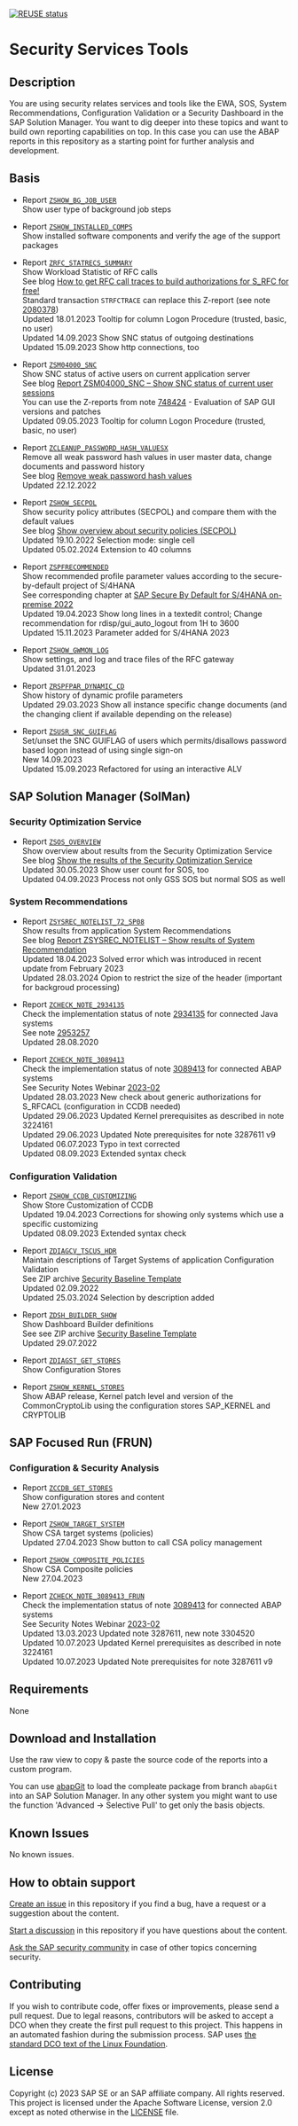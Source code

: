 [![REUSE status](https://api.reuse.software/badge/github.com/SAP-samples/security-services-tools)](https://api.reuse.software/info/github.com/SAP-samples/security-services-tools)
# Security Services Tools

## Description

You are using security relates services and tools like the EWA, SOS, System Recommendations, Configuration Validation or a Security Dashboard in the SAP Solution Manager. You want to dig deeper into these topics and want to build own reporting capabilities on top. In this case you can use the ABAP reports in this repository as a starting point for further analysis and development.

## Basis

- Report [`ZSHOW_BG_JOB_USER`](/ABAP/basis/zshow_bg_job_user.prog.abap)  
Show user type of background job steps  

- Report [`ZSHOW_INSTALLED_COMPS`](/ABAP/basis/zshow_installed_comps.prog.abap)  
Show installed software components and verify the age of the support packages  

- Report [`ZRFC_STATRECS_SUMMARY`](/ABAP/basis/zrfc_statrecs_summary.prog.abap)  
Show Workload Statistic of RFC calls  
See blog [How to get RFC call traces to build authorizations for S_RFC for free!](https://community.sap.com/t5/application-development-blog-posts/how-to-get-rfc-call-traces-to-build-authorizations-for-s-rfc-for-free/ba-p/12900590)  
Standard transaction `STRFCTRACE` can replace this Z-report (see note [2080378](https://me.sap.com/notes/2080378))  
Updated 18.01.2023 Tooltip for column Logon Procedure (trusted, basic, no user)  
Updated 14.09.2023 Show SNC status of outgoing destinations  
Updated 15.09.2023 Show http connections, too  

- Report [`ZSM04000_SNC`](/ABAP/basis/zsm04000_snc.prog.abap)  
Show SNC status of active users on current application server  
See blog [Report ZSM04000_SNC – Show SNC status of current user sessions](https://community.sap.com/t5/application-development-blog-posts/report-zsm04000-snc-zrsusr000-620-show-snc-status-of-current-user-sessions/ba-p/13027982)  
You can use the Z-reports from note [748424](https://me.sap.com/notes/748424) - Evaluation of SAP GUI versions and patches  
Updated 09.05.2023 Tooltip for column Logon Procedure (trusted, basic, no user)  

- Report [`ZCLEANUP_PASSWORD_HASH_VALUESX`](/ABAP/basis/zcleanup_password_hash_valuesx.prog.abap)  
Remove all weak password hash values in user master data, change documents and password history  
See blog [Remove weak password hash values](https://community.sap.com/t5/application-development-blog-posts/report-zcleanup-password-hash-valuesx-remove-weak-password-hash-values/ba-p/13525553)  
Updated 22.12.2022  

- Report [`ZSHOW_SECPOL`](/ABAP/basis/zshow_secpol.prog.abap)  
Show security policy attributes (SECPOL) and compare them with the default values  
See blog [Show overview about security policies (SECPOL)](https://community.sap.com/t5/application-development-blog-posts/show-overview-about-security-policies-secpol/ba-p/13535999)  
Updated 19.10.2022 Selection mode: single cell  
Updated 05.02.2024 Extension to 40 columns  

- Report [`ZSPFRECOMMENDED`](/ABAP/basis/zspfrecommended.prog.abap)  
Show recommended profile parameter values according to the secure-by-default project of S/4HANA  
See corresponding chapter at [SAP Secure By Default for S/4HANA on-premise 2022](https://help.sap.com/docs/SUPPORT_CONTENT/security/3362974695.html)  
Updated 19.04.2023 Show long lines in a textedit control; Change recommendation for rdisp/gui_auto_logout from 1H to 3600  
Updated 15.11.2023 Parameter added for S/4HANA 2023  

- Report [`ZSHOW_GWMON_LOG`](/ABAP/basis/zshow_gwmon_log.prog.abap)  
Show settings, and log and trace files of the RFC gateway  
Updated 31.01.2023  

- Report [`ZRSPFPAR_DYNAMIC_CD`](/ABAP/basis/zrspfpar_dynamic_cd.prog.abap)  
Show history of dynamic profile parameters  
Updated 29.03.2023 Show all instance specific change documents (and the changing client if available depending on the release)  

- Report [`ZSUSR_SNC_GUIFLAG`](/ABAP/basis/zsusr_snc_guiflag.prog.abap)  
Set/unset the SNC GUIFLAG of users which permits/disallows password based logon instead of using single sign-on  
New 14.09.2023  
Updated 15.09.2023 Refactored for using an interactive ALV  

## SAP Solution Manager (SolMan)

### Security Optimization Service

- Report [`ZSOS_OVERVIEW`](/ABAP/solman/zsos_overview.prog.abap)  
Show overview about results from the Security Optimization Service  
See blog [Show the results of the Security Optimization Service](https://community.sap.com/t5/technology-blogs-by-sap/show-the-results-of-the-security-optimization-service/ba-p/13532666)  
Updated 30.05.2023 Show user count for SOS, too  
Updated 04.09.2023 Process not only GSS SOS but normal SOS as well  

### System Recommendations

- Report [`ZSYSREC_NOTELIST_72_SP08`](/ABAP/solman/zsysrec_notelist_72_sp08.prog.abap)  
Show results from application System Recommendations  
See blog [Report ZSYSREC_NOTELIST – Show results of System Recommendation](https://community.sap.com/t5/application-development-blog-posts/report-zsysrec-notelist-show-results-of-system-recommendation/ba-p/13006390)  
Updated 18.04.2023 Solved error which was introduced in recent update from February 2023  
Updated 28.03.2024 Opion to restrict the size of the header (important for backgroud processing)  

- Report [`ZCHECK_NOTE_2934135`](/ABAP/solman/zcheck_note_2934135.prog.abap)  
Check the implementation status of note [2934135](https://me.sap.com/notes/2934135) for connected Java systems  
See note [2953257](https://me.sap.com/notes/notes/2953257)  
Updated 28.08.2020  

- Report [`ZCHECK_NOTE_3089413`](/ABAP/solman/zcheck_note_3089413.prog.abap)  
Check the implementation status of note [3089413](https://me.sap.com/notes/3089413) for connected ABAP systems  
See Security Notes Webinar [2023-02](https://help.sap.com/docs/SUPPORT_CONTENT/security/3362974335.html)  
Updated 28.03.2023 New check about generic authorizations for S_RFCACL (configuration in CCDB needed)  
Updated 29.06.2023 Updated Kernel prerequisites as described in note 3224161  
Updated 29.06.2023 Updated Note prerequisites for note 3287611 v9  
Updated 06.07.2023 Typo in text corrected  
Updated 08.09.2023 Extended syntax check  

### Configuration Validation

- Report [`ZSHOW_CCDB_CUSTOMIZING`](/ABAP/solman/zshow_ccdb_customizing.prog.abap)  
Show Store Customization of CCDB  
Updated 19.04.2023 Corrections for showing only systems which use a specific customizing  
Updated 08.09.2023 Extended syntax check  

- Report [`ZDIAGCV_TSCUS_HDR`](/ABAP/solman/zdiagcv_tscus_hdr.prog.abap)  
Maintain descriptions of Target Systems of application Configuration Validation  
See ZIP archive [Security Baseline Template](https://support.sap.com/content/dam/support/en_us/library/ssp/offerings-and-programs/support-services/sap-security-optimization-services-portfolio/Security_Baseline_Template_V2.zip)  
Updated 02.09.2022  
Updated 25.03.2024 Selection by description added  

- Report [`ZDSH_BUILDER_SHOW`](/ABAP/solman/zdsh_builder_show.prog.abap)  
Show Dashboard Builder definitions  
See see ZIP archive [Security Baseline Template](https://support.sap.com/content/dam/support/en_us/library/ssp/offerings-and-programs/support-services/sap-security-optimization-services-portfolio/Security_Baseline_Template_V2.zip)  
Updated 29.07.2022  

- Report [`ZDIAGST_GET_STORES`](/ABAP/solman/zdiagst_get_stores.prog.abap)  
Show Configuration Stores  

- Report [`ZSHOW_KERNEL_STORES`](/ABAP/solman/zshow_kernel_stores.prog.abap)  
Show ABAP release, Kernel patch level and version of the CommonCryptoLib using the configuration stores SAP_KERNEL and CRYPTOLIB  

## SAP Focused Run (FRUN)

### Configuration & Security Analysis

- Report [`ZCCDB_GET_STORES`](/ABAP/frun/zccdb_get_stores.prog.abap)  
Show configuration stores and content  
New 27.01.2023  

- Report [`ZSHOW_TARGET_SYSTEM`](/ABAP/frun/zshow_target_system.prog.abap)  
Show CSA target systems (policies)  
Updated 27.04.2023 Show button to call CSA policy management  

- Report [`ZSHOW_COMPOSITE_POLICIES`](/ABAP/frun/zshow_composite_policies.prog.abap)  
Show CSA Composite policies  
New 27.04.2023  

- Report [`ZCHECK_NOTE_3089413_FRUN`](/ABAP/frun/zcheck_note_3089413_frun.prog.abap)  
Check the implementation status of note [3089413](https://me.sap.com/notes/3089413) for connected ABAP systems  
See Security Notes Webinar [2023-02](https://help.sap.com/docs/SUPPORT_CONTENT/security/3362974335.html)  
Updated 13.03.2023 Updated note 3287611, new note 3304520  
Updated 10.07.2023 Updated Kernel prerequisites as described in note 3224161  
Updated 10.07.2023 Updated Note prerequisites for note 3287611 v9   

## Requirements
None

## Download and Installation
Use the raw view to copy & paste the source code of the reports into a custom program.  

You can use [abapGit](https://github.com/abapGit/abapGit) to load the compleate package from branch `abapGit` into an SAP Solution Manager. In any other system you might want to use the function 'Advanced -> Selective Pull' to get only the basis objects.  

## Known Issues
No known issues.

## How to obtain support
[Create an issue](https://github.com/SAP-samples/security-services-tools/issues) in this repository if you find a bug, have a request or a suggestion about the content.  

[Start a discussion](https://github.com/SAP-samples/security-services-tools/discussions) in this repository if you have questions about the content.

[Ask the SAP security community](https://answers.sap.com/tags/49511061904067247446167091106425) in case of other topics concerning security.
<!--- https://answers.sap.com/questions/ask.html?additionalTagId=49511061904067247446167091106425 --->

## Contributing
If you wish to contribute code, offer fixes or improvements, please send a pull request. Due to legal reasons, contributors will be asked to accept a DCO when they create the first pull request to this project. This happens in an automated fashion during the submission process. SAP uses [the standard DCO text of the Linux Foundation](https://developercertificate.org/).

## License
Copyright (c) 2023 SAP SE or an SAP affiliate company. All rights reserved. This project is licensed under the Apache Software License, version 2.0 except as noted otherwise in the [LICENSE](LICENSE) file.
